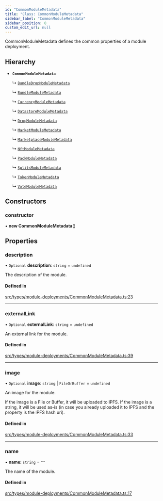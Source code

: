 ```yaml
---
id: "CommonModuleMetadata"
title: "Class: CommonModuleMetadata"
sidebar_label: "CommonModuleMetadata"
sidebar_position: 0
custom_edit_url: null
---
```


CommonModuleMetadata defines the common properties of a module deployment.

## Hierarchy

- **`CommonModuleMetadata`**

  ↳ [`BundleDropModuleMetadata`](BundleDropModuleMetadata)

  ↳ [`BundleModuleMetadata`](BundleModuleMetadata)

  ↳ [`CurrencyModuleMetadata`](CurrencyModuleMetadata)

  ↳ [`DatastoreModuleMetadata`](DatastoreModuleMetadata)

  ↳ [`DropModuleMetadata`](DropModuleMetadata)

  ↳ [`MarketModuleMetadata`](MarketModuleMetadata)

  ↳ [`MarketplaceModuleMetadata`](MarketplaceModuleMetadata)

  ↳ [`NftModuleMetadata`](NftModuleMetadata)

  ↳ [`PackModuleMetadata`](PackModuleMetadata)

  ↳ [`SplitsModuleMetadata`](SplitsModuleMetadata)

  ↳ [`TokenModuleMetadata`](TokenModuleMetadata)

  ↳ [`VoteModuleMetadata`](VoteModuleMetadata)

## Constructors

### constructor

• **new CommonModuleMetadata**()

## Properties

### description

• `Optional` **description**: `string` = `undefined`

The description of the module.

#### Defined in

[src/types/module-deployments/CommonModuleMetadata.ts:23](https://github.com/PrasoonPratham/nftlabs-sdk-ts/blob/ff1ad69/src/types/module-deployments/CommonModuleMetadata.ts#L23)

___

### externalLink

• `Optional` **externalLink**: `string` = `undefined`

An external link for the module.

#### Defined in

[src/types/module-deployments/CommonModuleMetadata.ts:39](https://github.com/PrasoonPratham/nftlabs-sdk-ts/blob/ff1ad69/src/types/module-deployments/CommonModuleMetadata.ts#L39)

___

### image

• `Optional` **image**: `string` \| `FileOrBuffer` = `undefined`

An image for the module.

If the image is a File or Buffer, it will be uploaded to IPFS.
If the image is a string, it will be used as-is (in case you already uploaded it to IPFS
and the property is the IPFS hash uri).

#### Defined in

[src/types/module-deployments/CommonModuleMetadata.ts:33](https://github.com/PrasoonPratham/nftlabs-sdk-ts/blob/ff1ad69/src/types/module-deployments/CommonModuleMetadata.ts#L33)

___

### name

• **name**: `string` = `""`

The name of the module.

#### Defined in

[src/types/module-deployments/CommonModuleMetadata.ts:17](https://github.com/PrasoonPratham/nftlabs-sdk-ts/blob/ff1ad69/src/types/module-deployments/CommonModuleMetadata.ts#L17)

